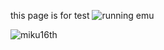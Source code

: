 <!--
layout: page
title: "test"
permalink: https://kriss-spy.github.io/test
-->
this page is for test
![running emu](https://github.com/kriss-spy/kriss-spy.github.io/assets/161604749/c6e88e94-7d23-4801-8ac6-cbcabcf38a82)


![miku16th](https://github.com/kriss-spy/kriss-spy.github.io/assets/161604749/61d569be-0435-4997-8b3c-8dccb3423f10)
